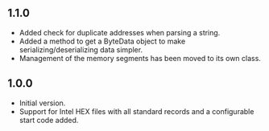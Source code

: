 ## 1.1.0

- Added check for duplicate addresses when parsing a string.
- Added a method to get a ByteData object to make serializing/deserializing data simpler.
- Management of the memory segments has been moved to its own class.

## 1.0.0

- Initial version.
- Support for Intel HEX files with all standard records and a configurable start code added.
